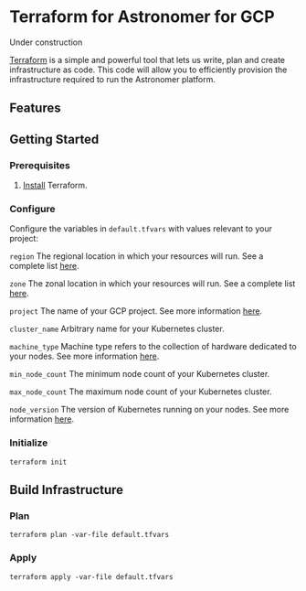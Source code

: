 # Terraform for Astronomer for GCP

Under construction

[Terraform](https://www.terraform.io/) is a simple and powerful tool that lets us write, plan and create infrastructure as code. This code will allow you to efficiently provision the infrastructure required to run the Astronomer platform.
## Features
## Getting Started
### Prerequisites
1. [Install](https://learn.hashicorp.com/terraform/getting-started/install) Terraform.

### Configure
Configure the variables in `default.tfvars` with values relevant to your project:

`region` The regional location in which your resources will run.  See a complete list [here](https://cloud.google.com/compute/docs/regions-zones/).

`zone` The zonal location in which your resources will run.  See a complete list [here](https://cloud.google.com/compute/docs/regions-zones/).

`project` The name of your GCP project. See more information [here](https://cloud.google.com/resource-manager/docs/creating-managing-projects).

`cluster_name` Arbitrary name for your Kubernetes cluster.

`machine_type` Machine type refers to the collection of hardware dedicated to your nodes. See more information [here](https://cloud.google.com/compute/docs/machine-types).

`min_node_count` The minimum node count of your Kubernetes cluster.

`max_node_count` The maximum node count of your Kubernetes cluster.

`node_version` The version of Kubernetes running on your nodes. See more information [here](https://cloud.google.com/kubernetes-engine/versioning-and-upgrades#available_versions).

### Initialize
`terraform init`
## Build Infrastructure
### Plan
`terraform plan -var-file default.tfvars`
### Apply
`terraform apply -var-file default.tfvars`
